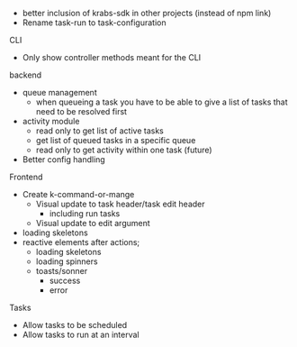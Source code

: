 - better inclusion of krabs-sdk in other projects (instead of npm link)
- Rename task-run to task-configuration

CLI

- Only show controller methods meant for the CLI

backend

- queue management
  - when queueing a task you have to be able to give a list of tasks that need to be resolved first
- activity module
  - read only to get list of active tasks
  - get list of queued tasks in a specific queue
  - read only to get activity within one task (future)
- Better config handling

Frontend

- Create k-command-or-mange
  - Visual update to task header/task edit header
    - including run tasks
  - Visual update to edit argument
- loading skeletons
- reactive elements after actions;
  - loading skeletons
  - loading spinners
  - toasts/sonner
    - success
    - error

Tasks

- Allow tasks to be scheduled
- Allow tasks to run at an interval
